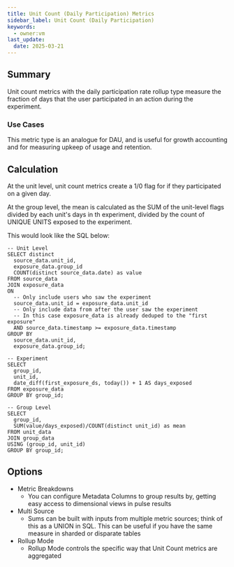 ```yaml
---
title: Unit Count (Daily Participation) Metrics
sidebar_label: Unit Count (Daily Participation)
keywords:
  - owner:vm
last_update:
  date: 2025-03-21
---
```


## Summary

Unit count metrics with the daily participation rate rollup type measure the fraction of days that the user participated in an action during the experiment.

### Use Cases

This metric type is an analogue for DAU, and is useful for growth accounting and for measuring upkeep of usage and retention.

## Calculation

At the unit level, unit count metrics create a 1/0 flag for if they participated on a given day.

At the group level, the mean is calculated as the SUM of the unit-level flags divided by each unit's days in th experiment, divided by the count of UNIQUE UNITS exposed to the experiment.

This would look like the SQL below:

```
-- Unit Level
SELECT distinct
  source_data.unit_id,
  exposure_data.group_id
  COUNT(distinct source_data.date) as value
FROM source_data
JOIN exposure_data
ON
  -- Only include users who saw the experiment
  source_data.unit_id = exposure_data.unit_id
  -- Only include data from after the user saw the experiment
  -- In this case exposure_data is already deduped to the "first exposure"
  AND source_data.timestamp >= exposure_data.timestamp
GROUP BY
  source_data.unit_id,
  exposure_data.group_id;

-- Experiment
SELECT
  group_id,
  unit_id,
  date_diff(first_exposure_ds, today()) + 1 AS days_exposed
FROM exposure_data
GROUP BY group_id;

-- Group Level
SELECT
  group_id,
  SUM(value/days_exposed)/COUNT(distinct unit_id) as mean
FROM unit_data
JOIN group_data
USING (group_id, unit_id)
GROUP BY group_id;
```

## Options

- Metric Breakdowns
  - You can configure Metadata Columns to group results by, getting easy access to dimensional views in pulse results
- Multi Source
  - Sums can be built with inputs from multiple metric sources; think of this as a UNION in SQL. This can be useful if you have the same measure in sharded or disparate tables
- Rollup Mode
  - Rollup Mode controls the specific way that Unit Count metrics are aggregated
